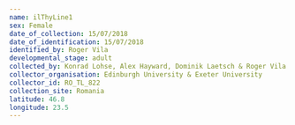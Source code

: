 ```yaml
---
name: ilThyLine1
sex: Female
date_of_collection: 15/07/2018
date_of_identification: 15/07/2018
identified_by: Roger Vila
developmental_stage: adult
collected_by: Konrad Lohse, Alex Hayward, Dominik Laetsch & Roger Vila
collector_organisation: Edinburgh University & Exeter University
collector_id: RO_TL_822
collection_site: Romania
latitude: 46.8
longitude: 23.5
---
```

